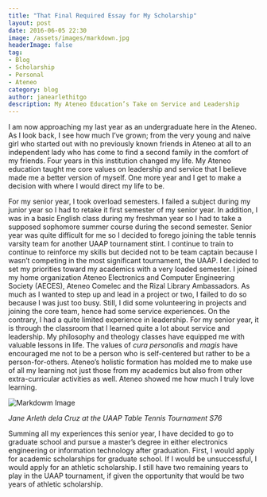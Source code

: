 ```yaml
---
title: "That Final Required Essay for My Scholarship"
layout: post
date: 2016-06-05 22:30
image: /assets/images/markdown.jpg
headerImage: false
tag:
- Blog
- Scholarship
- Personal
- Ateneo
category: blog
author: janearlethitgo
description: My Ateneo Education’s Take on Service and Leadership
---
```



I am now approaching my last year as an undergraduate here in the Ateneo. As I look back, I see how much I’ve grown; from the very young and naive girl who started out with no previously known friends in Ateneo at all to an independent lady who has come to find a second family in the comfort of my friends. Four years in this institution changed my life. My Ateneo education taught me core values on leadership and service that I believe made me a better version of myself. One more year and I get to make a decision with where I would direct my life to be.

For my senior year, I took overload semesters. I failed a subject during my junior year so I had to retake it first semester of my senior year. In addition, I was in a basic English class during my freshman year so I had to take a supposed sophomore summer course during the second semester. Senior year was quite difficult for me so I decided to forego joining the table tennis varsity team for another UAAP tournament stint. I continue to train to continue to reinforce my skills but decided not to be team captain because I wasn’t competing in the most significant tournament, the UAAP. I decided to set my priorities toward my academics with a very loaded semester. I joined my home organization Ateneo Electronics and Computer Engineering Society (AECES), Ateneo Comelec and the Rizal Library Ambassadors. As much as I wanted to step up and lead in a project or two, I failed to do so because I was just too busy. Still, I did some volunteering in projects and joining the core team, hence had some service experiences. On the contrary, I had a quite limited experience in leadership. For my senior year, it is through the classroom that I learned quite a lot about service and leadership. My philosophy and theology classes have equipped me with valuable lessons in life. The values of *cura personalis* and *magis* have encouraged me not to be a person who is self-centered but rather to be a person-for-others. Ateneo’s holistic formation has molded me to make use of all my learning not just those from my academics but also from other extra-curricular activities as well. Ateneo showed me how much I truly love learning.

![Markdowm Image][1]

*Jane Arleth dela Cruz at the UAAP Table Tennis Tournament S76*

Summing all my experiences this senior year, I have decided to go to graduate school and pursue a master’s degree in either electronics engineering or information technology after graduation. First, I would apply for academic scholarships for graduate school. If I would be unsuccessful, I would apply for an athletic scholarship. I still have two remaining years to play in the UAAP tournament, if given the opportunity that would be two years of athletic scholarship.

[1]: https://arlethitgo.files.wordpress.com/2016/06/tabletennis-delacruz-ladyeagleoftheyear.jpg
